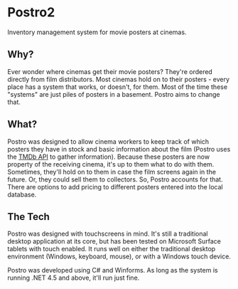 # Postro2
Inventory management system for movie posters at cinemas.

## Why?
Ever wonder where cinemas get their movie posters? They're ordered directly from film distributors. Most cinemas hold on to their posters - every place has a system that works, or doesn't, for them. Most of the time these "systems" are just piles of posters in a basement. Postro aims to change that.

## What?
Postro was designed to allow cinema workers to keep track of which posters they have in stock and basic information about the film (Postro uses the [TMDb API](https://www.themoviedb.org/documentation/api?language=en-US) to gather information). Because these posters are now property of the receiving cinema, it's up to them what to do with them. Sometimes, they'll hold on to them in case the film screens again in the future. Or, they could sell them to collectors. So, Postro accounts for that. There are options to add pricing to different posters entered into the local database.

## The Tech
Postro was designed with touchscreens in mind. It's still a traditional desktop application at its core, but has been tested on Microsoft Surface tablets with touch enabled. It runs well on either the traditional desktop environment (Windows, keyboard, mouse), or with a Windows touch device.

Postro was developed using C# and Winforms. As long as the system is running .NET 4.5 and above, it'll run just fine.
